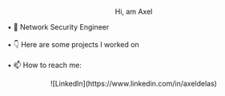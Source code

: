 <p align="center">Hi, am Axel</p>
• 💼 Network Security Engineer<br><br>
• 👇 Here are some projects I worked on<br><br>
• 📫 How to reach me:<br>
<p align="center">![LinkedIn](https://www.linkedin.com/in/axeldelas)</p>

<!--
**axeldelas/axeldelas** is a ✨ _special_ ✨ repository because its `README.md` (this file) appears on your GitHub profile.

Here are some ideas to get you started:

- 🔭 I’m currently working on ...
- 🌱 I’m currently learning ...
- 👯 I’m looking to collaborate on ...
- 🤔 I’m looking for help with ...
- 💬 Ask me about ...

-->
